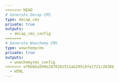 ```yaml
---
<<<<<<< HEAD
# Generate Decap CMS
type: decap_cms
private: true
outputs:
  - decap_cms_config
=======
# Generate Wowchemy CMS
type: wowchemycms
private: true
outputs:
  - wowchemycms_config
>>>>>>> ef6bbba590e2878201511ab295c8fe1721c2636b
  - HTML
---
```

